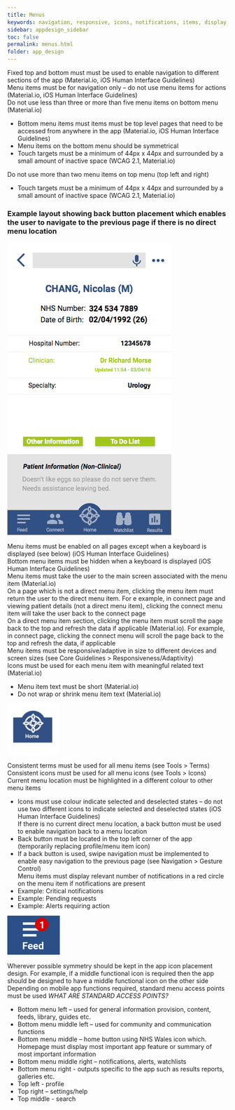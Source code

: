 ```yaml
---
title: Menus 
keywords: navigation, responsive, icons, notifications, items, display, screens, 
sidebar: appdesign_sidebar
toc: false
permalink: menus.html
folder: app_design 
---
```


Fixed top and bottom must must be used to enable navigation to different sections of the app (Material.io, iOS Human Interface Guidelines)  
Menu items must be for navigation only – do not use menu items for actions (Material.io, iOS Human Interface Guidelines)  
Do not use less than three or more than five menu items on bottom menu (Material.io)  
* Bottom menu items must items must be top level pages that need to be accessed from anywhere in the app (Material.io, iOS Human Interface Guidelines)
* Menu items on the bottom menu should be symmetrical
* Touch targets must be a minimum of 44px x 44px and surrounded by a small amount of inactive space (WCAG 2.1, Material.io)

Do not use more than two menu items on top menu (top left and right)

* Touch targets must be a minimum of 44px x 44px and surrounded by a small amount of inactive space (WCAG 2.1, Material.io)

### Example layout showing back button placement which enables the user to navigate to the previous page if there is no direct menu location  
<img class="img-responsive img-thumbnail" src="/images/examples/design-standards-navigation-example-1.png">

Menu items must be enabled on all pages except when a keyboard is displayed (see below) (iOS Human Interface Guidelines)  
Bottom menu items must be hidden when a keyboard is displayed (iOS Human Interface Guidelines)  
Menu items must take the user to the main screen associated with the menu item (Material.io)  
On a page which is not a direct menu item, clicking the menu item must return the user to the direct menu item. For e example, in connect page and viewing patient details (not a direct menu item), clicking the connect menu item will take  the user back to the connect page  
On a direct menu item section, clicking the menu item must scroll the page back to the top and refresh the data if applicable (Material.io). For example, in connect page, clicking the connect menu will scroll the page back to the top and refresh the data, if applicable  
Menu items must be responsive/adaptive in size to different devices and screen sizes (see Core Guidelines > Responsiveness/Adaptivity)  
Icons must be used for each menu item with meaningful related text (Material.io)  
* Menu item text must be short (Material.io)
* Do not wrap or shrink menu item text (Material.io)

<img src="/images/examples/design-standards-navigation-menus.png" style="max-width: 120px"> 

Consistent terms must be used for all menu items (see Tools > Terms)  
Consistent icons must be used for all menu icons (see Tools > Icons)  
Current menu location must be highlighted in a different colour to other menu items  
* Icons must use colour indicate selected and deselected states – do not use two different icons to indicate selected and deselected states (iOS Human Interface Guidelines)  
If there is no current direct menu location, a back button must be used to enable navigation back to a menu location  
* Back button must be located in the top left corner of the app (temporarily replacing profile/menu item icon)
* If a back button is used, swipe navigation must be implemented to enable easy navigation to the previous page (see Navigation > Gesture Control)  
Menu items must display relevant number of notifications in a red circle on the menu item if notifications are present  
* Example: Critical notifications
* Example: Pending requests
* Example: Alerts requiring action

<img src="/images/examples/design-standards-navigation-feed-image.png" style="max-width: 120px">

Wherever possible symmetry should be kept in the app icon placement design. For example, if a middle functional icon is required then the app should be designed to have a middle functional icon on the other side  
Depending on mobile app functions required, standard menu access points must be used *WHAT ARE STANDARD ACCESS POINTS?* 
* Bottom menu left – used for general information provision, content, feeds, library, guides etc.
* Bottom menu middle left – used for community and communication functions
* Bottom menu middle – home button using NHS Wales icon which. Homepage must display most important app feature or summary of most important information
* Bottom menu middle right – notifications, alerts, watchlists
* Bottom menu right - outputs specific to the app such as results reports, galleries etc.
* Top left - profile
* Top right – settings/help
* Top middle - search